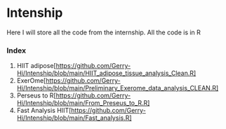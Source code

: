 # Intenship
Here I will store all the code from the internship. All the code is in R

### Index  
  1. HIIT adipose[https://github.com/Gerry-Hi/Intenship/blob/main/HIIT_adipose_tissue_analysis_Clean.R]
  2. ExerOme[https://github.com/Gerry-Hi/Intenship/blob/main/Preliminary_Exerome_data_analysis_CLEAN.R]
  3. Perseus to R[https://github.com/Gerry-Hi/Intenship/blob/main/From_Preseus_to_R.R]
  4. Fast Analysis HIIT[https://github.com/Gerry-Hi/Intenship/blob/main/Fast_analysis.R]
